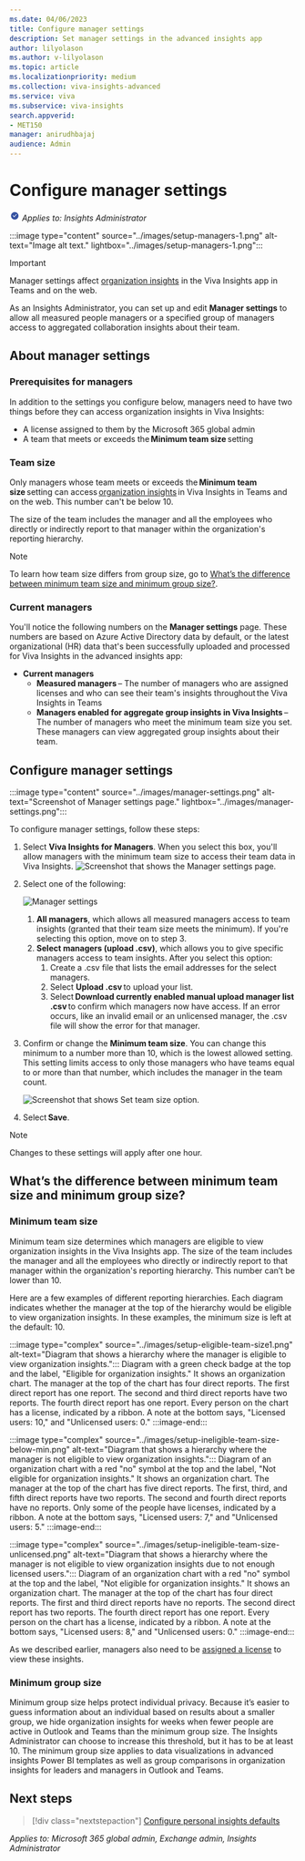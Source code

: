 ```yaml
---
ms.date: 04/06/2023
title: Configure manager settings
description: Set manager settings in the advanced insights app
author: lilyolason
ms.author: v-lilyolason
ms.topic: article
ms.localizationpriority: medium 
ms.collection: viva-insights-advanced 
ms.service: viva 
ms.subservice: viva-insights 
search.appverid: 
- MET150 
manager: anirudhbajaj
audience: Admin
---
```


# Configure manager settings

![Graph of Viva Insights admin settings.](../images/applies-to-insights-admin.png) *Applies to: Insights Administrator*

:::image type="content" source="../images/setup-managers-1.png" alt-text="Image alt text." lightbox="../images/setup-managers-1.png":::

>[!Important]
> Manager settings affect [organization insights](../../org-team-insights/org-insights.md) in the Viva Insights app in Teams and on the web.

As an Insights Administrator, you can set up and edit **Manager settings** to allow all measured people managers or a specified group of managers access to aggregated collaboration insights about their team.

## About manager settings

### Prerequisites for managers

In addition to the settings you configure below, managers need to have two things before they can access organization insights in Viva Insights:

* A license assigned to them by the Microsoft 365 global admin
* A team that meets or exceeds the **Minimum team size** setting

### Team size

Only managers whose team meets or exceeds the **Minimum team size** setting can access [organization insights](../../org-team-insights/org-insights.md) in Viva Insights in Teams and on the web. This number can't be below 10.

The size of the team includes the manager and all the employees who directly or indirectly report to that manager within the organization's reporting hierarchy. 

>[!Note]
>To learn how team size differs from group size, go to [What’s the difference between minimum team size and minimum group size?](#whats-the-difference-between-minimum-team-size-and-minimum-group-size).

### Current managers

You'll notice the following numbers on the **Manager settings** page. These numbers are based on Azure Active Directory data by default, or the latest organizational (HR) data that's been successfully uploaded and processed for Viva Insights in the advanced insights app:

* **Current managers**
    * **Measured managers** – The number of managers who are assigned licenses and who can see their team's insights throughout the Viva Insights in Teams
    * **Managers enabled for aggregate group insights in Viva Insights** – The number of managers who meet the minimum team size you set. These managers can view aggregated group insights about their team.

## Configure manager settings


:::image type="content" source="../images/manager-settings.png" alt-text="Screenshot of Manager settings page." lightbox="../images/manager-settings.png":::

To configure manager settings, follow these steps:

1. Select **Viva Insights for Managers**. When you select this box, you'll allow managers with the minimum team size to access their team data in Viva Insights.
![Screenshot that shows the Manager settings page.](../images/manager-settings-check-box.png)

1. Select one of the following:

    ![Manager settings](../images/manager-settings-select-managers.png)
    1.  **All managers**, which allows all measured managers access to team insights (granted that their team size meets the minimum). If you're selecting this option, move on to step 3.
    1. **Select managers (upload .csv)**, which allows you to give specific managers access to team insights. After you select this option:
        1. Create a .csv file that lists the email addresses for the select managers.
        1. Select **Upload .csv** to upload your list.
        1. Select **Download currently enabled manual upload manager list .csv** to confirm which managers now have access. If an error occurs, like an invalid email or an unlicensed manager, the .csv file will show the error for that manager.
3. Confirm or change the **Minimum team size**. You can change this minimum to a number more than 10, which is the lowest allowed setting. This setting limits access to only those managers who have teams equal to or more than that number, which includes the manager in the team count.

    ![Screenshot that shows Set team size option.](../images/manager-settings-set-min-team-size.png)

4. Select **Save**.

>[!Note] 
> Changes to these settings will apply after one hour.

## What’s the difference between minimum team size and minimum group size?
 
### Minimum team size

Minimum team size determines which managers are eligible to view organization insights in the Viva Insights app. The size of the team includes the manager and all the employees who directly or indirectly report to that manager within the organization's reporting hierarchy. This number can’t be lower than 10.

Here are a few examples of different reporting hierarchies. Each diagram indicates whether the manager at the top of the hierarchy would be eligible to view organization insights. In these examples, the minimum size is left at the default: 10.

:::image type="complex" source="../images/setup-eligible-team-size1.png" alt-text="Diagram that shows a hierarchy where the manager is eligible to view organization insights.":::
   Diagram with a green check badge at the top and the label, "Eligible for organization insights." It shows an organization chart. The manager at the top of the chart has four direct reports. The first direct report has one report. The second and third direct reports have two reports. The fourth direct report has one report. Every person on the chart has a license, indicated by a ribbon. A note at the bottom says, "Licensed users: 10," and "Unlicensed users: 0."
:::image-end:::

:::image type="complex" source="../images/setup-ineligible-team-size-below-min.png" alt-text="Diagram that shows a hierarchy where the manager is not eligible to view organization insights.":::
   Diagram of an organization chart with a red "no" symbol at the top and the label, "Not eligible for organization insights." It shows an organization chart. The manager at the top of the chart has five direct reports. The first, third, and fifth direct reports have two reports. The second and fourth direct reports have no reports. Only some of the people have licenses, indicated by a ribbon. A note at the bottom says, "Licensed users: 7," and "Unlicensed users: 5."
:::image-end:::

:::image type="complex" source="../images/setup-ineligible-team-size-unlicensed.png" alt-text="Diagram that shows a hierarchy where the manager is not eligible to view organization insights due to not enough licensed users.":::
   Diagram of an organization chart with a red "no" symbol at the top and the label, "Not eligible for organization insights." It shows an organization chart. The manager at the top of the chart has four direct reports. The first and third direct reports have no reports. The second direct report has two reports. The fourth direct report has one report. Every person on the chart has a license, indicated by a ribbon. A note at the bottom says, "Licensed users: 8," and "Unlicensed users: 0."
:::image-end:::

As we described earlier, managers also need to be [assigned a license](assign-licenses.md) to view these insights.

### Minimum group size

Minimum group size helps protect individual privacy. Because it’s easier to guess information about an individual based on results about a smaller group, we hide organization insights for weeks when fewer people are active in Outlook and Teams than the minimum group size. The Insights Administrator can choose to increase this threshold, but it has to be at least 10. The minimum group size applies to data visualizations in advanced insights Power BI templates as well as group comparisons in organization insights for leaders and managers in Outlook and Teams.

## Next steps

> [!div class="nextstepaction"]
> [Configure personal insights defaults
](configure-personal-insights.md)

*Applies to: Microsoft 365 global admin, Exchange admin, Insights Administrator*
